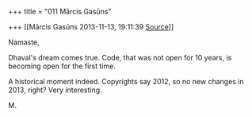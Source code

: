 +++
title = "011 Mārcis Gasūns"

+++
[[Mārcis Gasūns	2013-11-13, 19:11:39 [Source](https://groups.google.com/g/samskrita/c/PkaUX9y5uWQ)]]



Namaste,

  

Dhaval's dream comes true. Code, that was not open for 10 years, is becoming open for the first time.

A historical moment indeed. Copyrights say 2012, so no new changes in 2013, right? Very interesting.

  

M.


